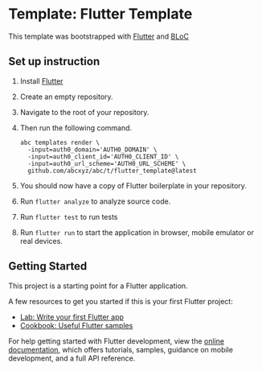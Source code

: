 # Template: Flutter Template

This template was bootstrapped with [Flutter](https://docs.flutter.dev/reference/flutter-cli)
and [BLoC](https://pub.dev/packages/flutter_bloc)

## Set up instruction

1. Install [Flutter](https://docs.flutter.dev/get-started/install)

1. Create an empty repository. 

1. Navigate to the root of your repository.

1. Then run the following command.

    ```
    abc templates render \
      -input=auth0_domain='AUTH0_DOMAIN' \
      -input=auth0_client_id='AUTH0_CLIENT_ID' \
      -input=auth0_url_scheme='AUTH0_URL_SCHEME' \
      github.com/abcxyz/abc/t/flutter_template@latest
    ```

1. You should now have a copy of Flutter boilerplate in your repository.

1. Run `flutter analyze` to analyze source code.

1. Run `flutter test` to run tests

1. Run `flutter run` to start the application in browser, mobile emulator
or real devices.

## Getting Started

This project is a starting point for a Flutter application.

A few resources to get you started if this is your first Flutter project:

- [Lab: Write your first Flutter app](https://docs.flutter.dev/get-started/codelab)
- [Cookbook: Useful Flutter samples](https://docs.flutter.dev/cookbook)

For help getting started with Flutter development, view the
[online documentation](https://docs.flutter.dev/), which offers tutorials,
samples, guidance on mobile development, and a full API reference.
